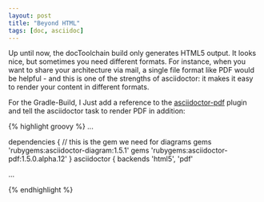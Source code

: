 ```yaml
---
layout: post
title: "Beyond HTML"
tags: [doc, asciidoc]
---
```


Up until now, the docToolchain build only generates HTML5 output. It looks nice, but sometimes you need different formats. For instance, when you want to share your architecture via mail, a single file format like PDF would be helpful - and this is one of the strengths of asciidoctor: it makes it easy to render your content in different formats.

For the Gradle-Build, I Just add a reference to the [asciidoctor-pdf](https://github.com/asciidoctor/asciidoctor-pdf) plugin and tell the asciidoctor task to render PDF in addition:

{% highlight groovy %}
...

dependencies {
    // this is the gem we need for diagrams
    gems 'rubygems:asciidoctor-diagram:1.5.1'
    gems 'rubygems:asciidoctor-pdf:1.5.0.alpha.12'
}
asciidoctor {
    backends 'html5', 'pdf'

...

{% endhighlight %}
